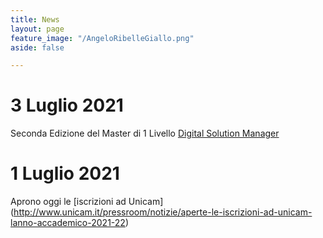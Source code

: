 ```yaml
---
title: News
layout: page
feature_image: "/AngeloRibelleGiallo.png"
aside: false

---
```


# 3 Luglio 2021 <br>
Seconda Edizione del Master di 1 Livello [Digital Solution Manager](https://digitalsolutionsmanager.unicam.it/index.html)


# 1 Luglio 2021 <br>
Aprono oggi le [iscrizioni ad Unicam] (http://www.unicam.it/pressroom/notizie/aperte-le-iscrizioni-ad-unicam-lanno-accademico-2021-22)

